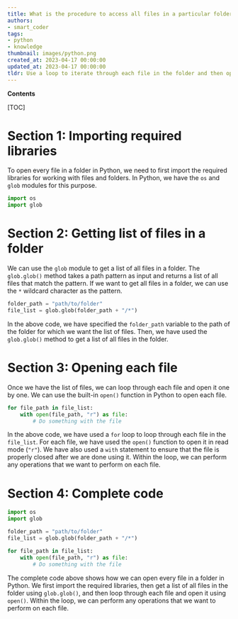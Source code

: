 ```yaml
---
title: What is the procedure to access all files in a particular folder?
authors:
- smart_coder
tags:
- python
- knowledge
thumbnail: images/python.png
created_at: 2023-04-17 00:00:00
updated_at: 2023-04-17 00:00:00
tldr: Use a loop to iterate through each file in the folder and then open each file with the appropriate method.
---
```


**Contents**

[TOC]

# Section 1: Importing required libraries
To open every file in a folder in Python, we need to first import the required libraries for working with files and folders. In Python, we have the `os` and `glob` modules for this purpose.


```python
import os
import glob
```

# Section 2: Getting list of files in a folder
We can use the `glob` module to get a list of all files in a folder. The `glob.glob()` method takes a path pattern as input and returns a list of all files that match the pattern. If we want to get all files in a folder, we can use the `*` wildcard character as the pattern.


```python
folder_path = "path/to/folder"
file_list = glob.glob(folder_path + "/*")
```

In the above code, we have specified the `folder_path` variable to the path of the folder for which we want the list of files. Then, we have used the `glob.glob()` method to get a list of all files in the folder.

# Section 3: Opening each file
Once we have the list of files, we can loop through each file and open it one by one. We can use the built-in `open()` function in Python to open each file.


```python
for file_path in file_list:
    with open(file_path, "r") as file:
        # Do something with the file
```

In the above code, we have used a `for` loop to loop through each file in the `file_list`. For each file, we have used the `open()` function to open it in read mode (`"r"`). We have also used a `with` statement to ensure that the file is properly closed after we are done using it. Within the loop, we can perform any operations that we want to perform on each file.

# Section 4: Complete code
```python
import os
import glob

folder_path = "path/to/folder"
file_list = glob.glob(folder_path + "/*")

for file_path in file_list:
    with open(file_path, "r") as file:
        # Do something with the file
```

The complete code above shows how we can open every file in a folder in Python. We first import the required libraries, then get a list of all files in the folder using `glob.glob()`, and then loop through each file and open it using `open()`. Within the loop, we can perform any operations that we want to perform on each file.
